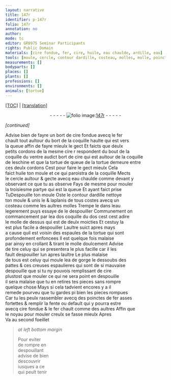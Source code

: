 ```yaml
---
layout: narrative
title: 147r
identifier: p-147r
folio: 147r
annotation: no
author:
mode: tc
editor: GR8975 Seminar Participants
rights: Public Domain
materials: [cire fondue, fer, cire, huile, eau chaulde, ardille, eau]
tools: [moule, cercle, contour dardille, costeau, molles, molle, poinctes de fer]
measurements: []
bodyparts: []
places: []
plants: []
professions: []
environments: []
animals: [tortue]
---
```


 <p><a href="{{ site.baseurl }}/diplomatic/">[TOC]</a> | <a href="{{ site.baseurl }}/texts/p-147r_tl/" target="_blank">[translation]</a></p><div class="folio" align="center">- - - - - <a href="http://gallica.bnf.fr/ark:/12148/btv1b10500001g/f299.image" target="_blank"><img src="https://cu-mkp.github.io/2017-workshop-edition/assets/photo-icon.png" alt="folio image: " style="display:inline-block; margin-bottom:-3px;"/>147r</a> - - - - - </div>  
 
*[continued]*
  
Advise bien de fayre un bort de <span class="m">cire fondue</span> avecq le <span class="m">fer</span><br/> chault tout aultour du bort de la coquille haulte qui est vers<br/> la queue affin de fayre mieulx le gect Et faicts que deulx<br/> petits cordons de la mesme <span class="m">cire</span> <span class="del">r</span> respondent du bout de la<br/> coquille du ventre audict bort de <span class="m">cire</span> qui est aultour de la coquille<br/> de leschine et que la <span class="del"><span class="al">tortue</span> de</span> queue de la <span class="al">tortue</span> demeure entre<br/> ces deulx cordons Cest pour faire le gect mieulx Cela<br/> faict <span class="m">huile</span> ton <span class="tl">moule</span> et ce qui paroistra de la coquille Mects<br/> le <span class="tl">cercle</span> aultour & gecte avecq <span class="m">eau chaulde</span> co<span class="exp">mm</span>e devant y<br/> observant ce que tu as observe Fays de mesme pour mouler<br/> la troisiesme partye qui est la queue Et ayant faict prise<br/> <span class="del">Tu</span><span class="del">Despouille ton <span class="tl">moule</span></span> Oste le <span class="tl">contour d<span class="m">ardille</span></span> nettoye<br/> ton <span class="tl">moule</span> & unis le & laplanis de tous costes avecq un<br/> <span class="tl">costeau</span> co<span class="exp">mm</span>e les aultres <span class="tl">molles</span> Trempe le dans l<span class="m">eau</span><br/> legerement puys essaye de le despouiller Communem<span class="exp">ent</span> on<br/> commance<span class="del">ment</span> par l<span class="del">e</span>a <span class="del">dos</span> coquille du dos <span class="del">cest</span> cest adire<br/> le <span class="tl">molle</span> de dessus qui est de deulx moicties Et cestuy la<br/> est plus facile a despouiller Laultre suict apres mays<br/> a cause quil est voisin des espaules de la <span class="al">tortue</span> qui sont<br/> profondement enfoncees Il est quelque fois malaise<br/> par ainsy en crollant & tirant le <span class="tl">molle</span> doulcement Advise<br/> de tire celuy qui se presentera le plus facille car il les<br/> fault despouiller lun apres laultre Le plus malaise<br/> de tous est celuy qui moule l<span class="del">e</span>a <span class="del">de</span> gorge le dessoubs des<br/> pattes & ces creuses espaulieres qui sont de si mauvaise<br/> despouille que si tu ny pouvois remplissant de <span class="m">cire</span><br/> plustost que mouler ce qui ne sera point en despouille<br/> il sera malaise que tu en retires tes pieces sans rompre<br/> quelque chose Mays si cela tadvient encores y a il<br/> remede pourveu que tu gardes <span class="del">pi</span> bien les pieces rompues<br/> Car tu les peulx rassembler avecq des <span class="tl">poinctes de <span class="m">fer</span></span> asses<br/> fortettes & remplir la fente ou default qui y pourra estre<br/> avecq <span class="m">cire fondue</span> & le <span class="m">fer</span> chault co<span class="exp">mm</span>e des aultres Affin que<br/> le noyau pour mouler creulx se fasse mieulx Apres<br/> Va au second foeillet
 
> *at left bottom margin*
> 
> 
>  Pour eviter<br/> de rompre en<br/> despouillant<br/> advise de bien<br/> descouvrir<br/> iusques a ce<br/> qui peult tenir
 
 